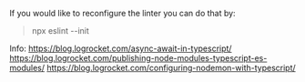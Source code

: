 If you would like to reconfigure the linter you can do that by:

> npx eslint --init

Info:
https://blog.logrocket.com/async-await-in-typescript/
https://blog.logrocket.com/publishing-node-modules-typescript-es-modules/
https://blog.logrocket.com/configuring-nodemon-with-typescript/